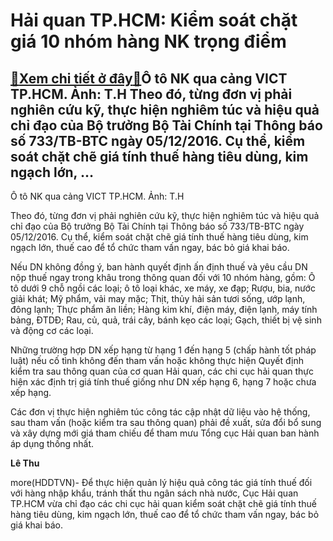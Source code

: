 Hải quan TP.HCM: Kiểm soát chặt giá 10 nhóm hàng NK trọng điểm
==============================================================

[:gift:Xem chi tiết ở đây:gift:](https://hddtvn.com/hai-quan-tp-hcm-kiem-soat-chat-gia-10-nhom-hang-nk-trong-diem/)Ô tô NK qua cảng VICT TP.HCM. Ảnh: T.H Theo đó, từng đơn vị phải nghiên cứu kỹ, thực hiện nghiêm túc và hiệu quả chỉ đạo của Bộ trưởng Bộ Tài Chính tại Thông báo số 733/TB-BTC ngày 05/12/2016. Cụ thể, kiểm soát chặt chẽ giá tính thuế hàng tiêu dùng, kim ngạch lớn, …
--------------------------------------------------------------------------------------------------------------------------------------------------------------------------------------------------------------------------------------------------------------------------







 






 Ô tô NK qua cảng VICT TP.HCM. Ảnh: T.H 


Theo đó, từng đơn vị phải nghiên cứu kỹ, thực hiện nghiêm túc và hiệu quả chỉ đạo của Bộ trưởng Bộ Tài Chính tại Thông báo số 733/TB-BTC ngày 05/12/2016. Cụ thể, kiểm soát chặt chẽ giá tính thuế hàng tiêu dùng, kim ngạch lớn, thuế cao để tổ chức tham vấn ngay, bác bỏ giá khai báo. 


 Nếu DN không đồng ý, ban hành quyết định ấn định thuế và yêu cầu DN nộp thuế ngay trong khâu trong thông quan đối với 10 nhóm hàng, gồm: Ô tô dưới 9 chỗ ngồi các loại; ô tô loại khác, xe máy, xe đạp; Rượu, bia, nước giải khát; Mỹ phẩm, vải may mặc; Thịt, thủy hải sản tươi sống, ướp lạnh, đông lạnh; Thực phẩm ăn liền; Hàng kim khí, điện máy, điện lạnh, máy tính bảng, ĐTDĐ; Rau, củ, quả, trái cây, bánh kẹo các loại; Gạch, thiết bị vệ sinh và động cơ các loại.


 Những trường hợp DN xếp hạng từ hạng 1 đến hạng 5 (chấp hành tốt pháp luật) nếu cố tình không đến tham vấn hoặc không thực hiện Quyết định kiểm tra sau thông quan của cơ quan Hải quan, các chi cục hải quan thực hiện xác định trị giá tính thuế giống như DN xếp hạng 6, hạng 7 hoặc chưa xếp hạng. 


 Các đơn vị thực hiện nghiêm túc công tác cập nhật dữ liệu vào hệ thống, sau tham vấn (hoặc kiểm tra sau thông quan) phải đề xuất, sửa đổi bổ sung và xây dựng mới giá tham chiếu để tham mưu Tổng cục Hải quan ban hành áp dụng thống nhất. 






**Lê Thu**



more(HDDTVN)- Để thực hiện quản lý hiệu quả công tác giá tính thuế đối với hàng nhập khẩu, tránh thất thu ngân sách nhà nước, Cục Hải quan TP.HCM vừa chỉ đạo các chi cục hải quan kiểm soát chặt chẽ giá tính thuế hàng tiêu dùng, kim ngạch lớn, thuế cao để tổ chức tham vấn ngay, bác bỏ giá khai báo.

